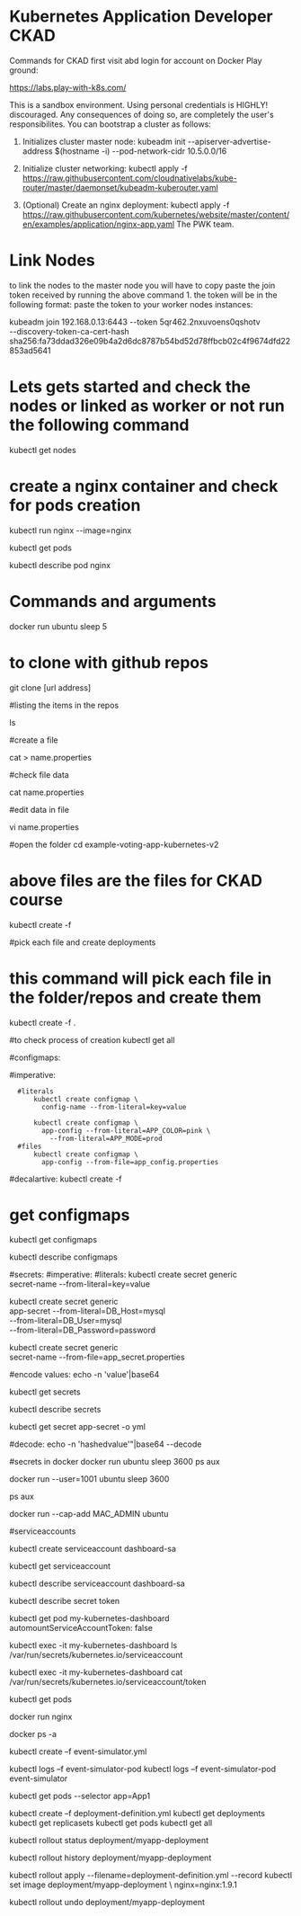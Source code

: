 # Kubernetes Application Developer CKAD
Commands for CKAD
first visit abd login for account on Docker Play ground:

https://labs.play-with-k8s.com/


This is a sandbox environment. Using personal credentials 
is HIGHLY! discouraged. Any consequences of doing so, are 
completely the user's responsibilites.
You can bootstrap a cluster as follows:

1. Initializes cluster master node:
kubeadm init --apiserver-advertise-address $(hostname -i) --pod-network-cidr 10.5.0.0/16

2. Initialize cluster networking:
kubectl apply -f https://raw.githubusercontent.com/cloudnativelabs/kube-router/master/daemonset/kubeadm-kuberouter.yaml

3. (Optional) Create an nginx deployment:
kubectl apply -f https://raw.githubusercontent.com/kubernetes/website/master/content/en/examples/application/nginx-app.yaml
The PWK team.

# Link Nodes

to link the nodes to the master node you will have to copy paste the join token received by running the above command 1. 
the token will be in the following format: 
paste the token to your worker nodes instances:

kubeadm join 192.168.0.13:6443 --token 5qr462.2nxuvoens0qshotv \
--discovery-token-ca-cert-hash sha256:fa73ddad326e09b4a2d6dc8787b54bd52d78ffbcb02c4f9674dfd22853ad5641

# Lets gets started and check the nodes or linked as worker or not run the following command

kubectl get nodes 

# create a nginx container and check for pods creation

kubectl run nginx --image=nginx

kubectl get pods

kubectl describe pod nginx

# Commands and arguments

docker run ubuntu sleep 5

# to clone with github repos

git clone [url address]

#listing the items in the repos

ls


#create a file

cat > name.properties

#check file data

cat name.properties

#edit data in file 

vi name.properties


#open the folder
cd example-voting-app-kubernetes-v2


# above files are the files for CKAD course

kubectl create -f

#pick each file and create deployments
# this command will pick each file in the folder/repos and create them 

kubectl create -f . 

#to check process of creation
kubectl get all


#configmaps:

  #imperative: 

      #literals
          kubectl create configmap \
            config-name --from-literal=key=value

          kubectl create configmap \
            app-config --from-literal=APP_COLOR=pink \
              --from-literal=APP_MODE=prod
      #files
          kubectl create configmap \
            app-config --from-file=app_config.properties


  #decalartive:
          kubectl create -f 

# get configmaps 

kubectl get configmaps

kubectl describe configmaps

#secrets:
#imperative:
#literals:
kubectl create secret generic \
secret-name --from-literal=key=value

kubectl create secret generic \
app-secret --from-literal=DB_Host=mysql \
--from-literal=DB_User=mysql \
--from-literal=DB_Password=password 

kubectl create secret generic \
secret-name --from-file=app_secret.properties

#encode values:
echo -n 'value'|base64


kubectl get secrets

kubectl describe secrets

kubectl get secret app-secret -o yml


#decode:
echo -n 'hashedvalue'"|base64 --decode


#secrets in docker
  docker run ubuntu sleep 3600
  ps aux

  docker run --user=1001 ubuntu sleep 3600

  ps aux

  docker run --cap-add MAC_ADMIN ubuntu



#serviceaccounts

kubectl create serviceaccount dashboard-sa

kubectl get serviceaccount

kubectl describe serviceaccount dashboard-sa

kubectl describe secret token

kubectl get pod my-kubernetes-dashboard
automountServiceAccountToken: false




kubectl exec -it my-kubernetes-dashboard ls /var/run/secrets/kubernetes.io/serviceaccount

kubectl exec -it my-kubernetes-dashboard cat /var/run/secrets/kubernetes.io/serviceaccount/token

kubectl get pods


docker run nginx

docker ps -a


kubectl create –f event-simulator.yml

kubectl logs –f event-simulator-pod
kubectl logs –f event-simulator-pod event-simulator


kubectl get pods --selector app=App1

kubectl create –f deployment-definition.yml
kubectl get deployments
kubectl get replicasets
kubectl get pods
kubectl get all

kubectl rollout status deployment/myapp-deployment

kubectl rollout history deployment/myapp-deployment

kubectl rollout apply --filename=deployment-definition.yml --record
kubectl set image deployment/myapp-deployment \ nginx=nginx:1.9.1

kubectl rollout undo deployment/myapp-deployment








